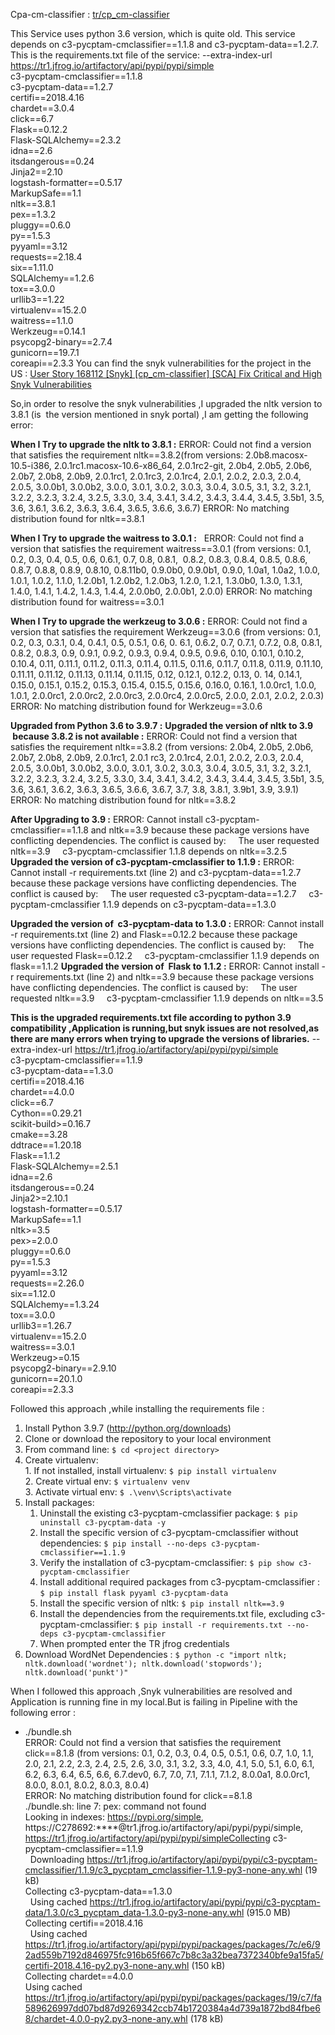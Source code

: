  Cpa-cm-classifier : [tr/cp_cm-classifier](https://github.com/tr/cp_cm-classifier)     

This Service uses python 3.6 version, which is quite old. This service depends on c3-pycptam-cmclassifier==1.1.8 and c3-pycptam-data==1.2.7.
This is the requirements.txt file of the service:
--extra-index-url https://tr1.jfrog.io/artifactory/api/pypi/pypi/simple  
c3-pycptam-cmclassifier==1.1.8  
c3-pycptam-data==1.2.7  
certifi==2018.4.16  
chardet==3.0.4  
click==6.7  
Flask==0.12.2  
Flask-SQLAlchemy==2.3.2  
idna==2.6  
itsdangerous==0.24  
Jinja2==2.10  
logstash-formatter==0.5.17  
MarkupSafe==1.1  
nltk==3.8.1  
pex==1.3.2  
pluggy==0.6.0  
py==1.5.3  
pyyaml==3.12  
requests==2.18.4  
six==1.11.0  
SQLAlchemy==1.2.6  
tox==3.0.0  
urllib3==1.22  
virtualenv==15.2.0  
waitress==1.1.0  
Werkzeug==0.14.1  
psycopg2-binary==2.7.4  
gunicorn==19.7.1  
coreapi==2.3.3
You can find the snyk vulnerabilities for the project in the US : [User Story 168112 [Snyk] [cp_cm-classifier] [SCA] Fix Critical and High Snyk Vulnerabilities](https://dev.azure.com/tr-tax-checkpoint/Checkpoint/_workitems/edit/168112)

So,in order to resolve the snyk vulnerabilities ,I upgraded the nltk version to 3.8.1 (is  the version mentioned in snyk portal) ,I am getting the following error:

**When I Try to upgrade the nltk to 3.8.1 :**
ERROR: Could not find a version that satisfies the requirement nltk==3.8.2(from versions: 2.0b8.macosx-10.5-i386, 2.0.1rc1.macosx-10.6-x86_64, 2.0.1rc2-git, 2.0b4, 2.0b5, 2.0b6, 2.0b7, 2.0b8, 2.0b9, 2.0.1rc1, 2.0.1rc3, 2.0.1rc4, 2.0.1, 2.0.2, 2.0.3, 2.0.4, 2.0.5, 3.0.0b1, 3.0.0b2, 3.0.0, 3.0.1, 3.0.2, 3.0.3, 3.0.4, 3.0.5, 3.1, 3.2, 3.2.1, 3.2.2, 3.2.3, 3.2.4, 3.2.5, 3.3.0, 3.4, 3.4.1, 3.4.2, 3.4.3, 3.4.4, 3.4.5, 3.5b1, 3.5, 3.6, 3.6.1, 3.6.2, 3.6.3, 3.6.4, 3.6.5, 3.6.6, 3.6.7)
ERROR: No matching distribution found for nltk==3.8.1

**When I Try to upgrade the waitress to 3.0.1 :**
  ERROR: Could not find a version that satisfies the requirement waitress==3.0.1 (from versions: 0.1, 0.2, 0.3, 0.4, 0.5, 0.6, 0.6.1, 0.7, 0.8, 0.8.1,
 0.8.2, 0.8.3, 0.8.4, 0.8.5, 0.8.6, 0.8.7, 0.8.8, 0.8.9, 0.8.10, 0.8.11b0, 0.9.0b0, 0.9.0b1, 0.9.0, 1.0a1, 1.0a2, 1.0.0, 1.0.1, 1.0.2, 1.1.0, 1.2.0b1, 1.2.0b2, 1.2.0b3, 1.2.0, 1.2.1, 1.3.0b0, 1.3.0, 1.3.1, 1.4.0, 1.4.1, 1.4.2, 1.4.3, 1.4.4, 2.0.0b0, 2.0.0b1, 2.0.0)
ERROR: No matching distribution found for waitress==3.0.1

**When I Try to upgrade the werkzeug to 3.0.6 :**
ERROR: Could not find a version that satisfies the requirement Werkzeug==3.0.6 (from versions: 0.1, 0.2, 0.3, 0.3.1, 0.4, 0.4.1, 0.5, 0.5.1, 0.6, 0.
6.1, 0.6.2, 0.7, 0.7.1, 0.7.2, 0.8, 0.8.1, 0.8.2, 0.8.3, 0.9, 0.9.1, 0.9.2, 0.9.3, 0.9.4, 0.9.5, 0.9.6, 0.10, 0.10.1, 0.10.2, 0.10.4, 0.11, 0.11.1,
0.11.2, 0.11.3, 0.11.4, 0.11.5, 0.11.6, 0.11.7, 0.11.8, 0.11.9, 0.11.10, 0.11.11, 0.11.12, 0.11.13, 0.11.14, 0.11.15, 0.12, 0.12.1, 0.12.2, 0.13, 0.
14, 0.14.1, 0.15.0, 0.15.1, 0.15.2, 0.15.3, 0.15.4, 0.15.5, 0.15.6, 0.16.0, 0.16.1, 1.0.0rc1, 1.0.0, 1.0.1, 2.0.0rc1, 2.0.0rc2, 2.0.0rc3, 2.0.0rc4, 2.0.0rc5, 2.0.0, 2.0.1, 2.0.2, 2.0.3)
ERROR: No matching distribution found for Werkzeug==3.0.6

**Upgraded from Python 3.6 to 3.9.7 :**
**Upgraded the version of nltk to 3.9  because 3.8.2 is not available :**
ERROR: Could not find a version that satisfies the requirement nltk==3.8.2 (from versions: 2.0b4, 2.0b5, 2.0b6, 2.0b7, 2.0b8, 2.0b9, 2.0.1rc1, 2.0.1
rc3, 2.0.1rc4, 2.0.1, 2.0.2, 2.0.3, 2.0.4, 2.0.5, 3.0.0b1, 3.0.0b2, 3.0.0, 3.0.1, 3.0.2, 3.0.3, 3.0.4, 3.0.5, 3.1, 3.2, 3.2.1, 3.2.2, 3.2.3, 3.2.4, 3.2.5, 3.3.0, 3.4, 3.4.1, 3.4.2, 3.4.3, 3.4.4, 3.4.5, 3.5b1, 3.5, 3.6, 3.6.1, 3.6.2, 3.6.3, 3.6.5, 3.6.6, 3.6.7, 3.7, 3.8, 3.8.1, 3.9b1, 3.9, 3.9.1)
ERROR: No matching distribution found for nltk==3.8.2

**After Upgrading to 3.9 :**
ERROR: Cannot install c3-pycptam-cmclassifier==1.1.8 and nltk==3.9 because these package versions have conflicting dependencies.
The conflict is caused by:
    The user requested nltk==3.9
    c3-pycptam-cmclassifier 1.1.8 depends on nltk==3.2.5
**Upgraded the version of c3-pycptam-cmclassifier to 1.1.9 :**
ERROR: Cannot install -r requirements.txt (line 2) and c3-pycptam-data==1.2.7 because these package versions have conflicting dependencies.
The conflict is caused by:
    The user requested c3-pycptam-data==1.2.7
    c3-pycptam-cmclassifier 1.1.9 depends on c3-pycptam-data==1.3.0

**Upgraded the version of  c3-pycptam-data to 1.3.0 :**
ERROR: Cannot install -r requirements.txt (line 2) and Flask==0.12.2 because these package versions have conflicting dependencies.
The conflict is caused by:
    The user requested Flask==0.12.2
    c3-pycptam-cmclassifier 1.1.9 depends on flask==1.1.2
**Upgraded the version of  Flask to 1.1.2 :**
ERROR: Cannot install -r requirements.txt (line 2) and nltk==3.9 because these package versions have conflicting dependencies.
The conflict is caused by:
    The user requested nltk==3.9
    c3-pycptam-cmclassifier 1.1.9 depends on nltk==3.5

**This is the upgraded requirements.txt file according to python 3.9 compatibility ,Application is running,but snyk issues are not resolved,as there are many errors when trying to upgrade the versions of libraries.**
--extra-index-url https://tr1.jfrog.io/artifactory/api/pypi/pypi/simple  
c3-pycptam-cmclassifier==1.1.9  
c3-pycptam-data==1.3.0  
certifi==2018.4.16  
chardet==4.0.0  
click==6.7  
Cython==0.29.21  
scikit-build>=0.16.7  
cmake==3.28  
ddtrace==1.20.18  
Flask==1.1.2  
Flask-SQLAlchemy==2.5.1  
idna==2.6  
itsdangerous==0.24  
Jinja2>=2.10.1  
logstash-formatter==0.5.17  
MarkupSafe==1.1  
nltk>=3.5  
pex>=2.0.0  
pluggy==0.6.0  
py==1.5.3  
pyyaml==3.12  
requests==2.26.0  
six==1.12.0  
SQLAlchemy==1.3.24  
tox==3.0.0  
urllib3==1.26.7  
virtualenv==15.2.0  
waitress==3.0.1  
Werkzeug>=0.15  
psycopg2-binary==2.9.10  
gunicorn==20.1.0  
coreapi==2.3.3

Followed this approach ,while installing the requirements file :
  
1. Install Python 3.9.7 (http://python.org/downloads)  
2. Clone or download the repository to your local environment  
3. From command line: `$ cd <project directory>`  
  1. Create virtualenv:   
    1. If not installed, install virtualenv: `$ pip install virtualenv`  
    2. Create virtual env: `$ virtualenv venv`  
    3. Activate virtual env: `$ .\venv\Scripts\activate`   
  2. Install packages:  
     1. Uninstall the existing c3-pycptam-cmclassifier package: `$ pip uninstall c3-pycptam-data -y`  
     2. Install the specific version of c3-pycptam-cmclassifier without dependencies: `$ pip install --no-deps c3-pycptam-cmclassifier==1.1.9`  
     3. Verify the installation of c3-pycptam-cmclassifier: `$ pip show c3-pycptam-cmclassifier`  
     4. Install additional required packages from c3-pycptam-cmclassifier : `$ pip install flask pyyaml c3-pycptam-data`  
     5. Install the specific version of nltk: `$ pip install nltk==3.9`  
     6. Install the dependencies from the requirements.txt file, excluding c3-pycptam-cmclassifier: `$ pip install -r requirements.txt --no-deps c3-pycptam-cmclassifier`  
     7. When prompted enter the TR jfrog credentials         
4. Download WordNet Dependencies : `$ python -c "import nltk; nltk.download('wordnet'); nltk.download('stopwords'); nltk.download('punkt')"`

When I followed this approach ,Snyk vulnerabilities are resolved and Application is running fine in my local.But is failing in Pipeline with the following error : 

+ ./bundle.sh  
ERROR: Could not find a version that satisfies the requirement click==8.1.8 (from versions: 0.1, 0.2, 0.3, 0.4, 0.5, 0.5.1, 0.6, 0.7, 1.0, 1.1, 2.0, 2.1, 2.2, 2.3, 2.4, 2.5, 2.6, 3.0, 3.1, 3.2, 3.3, 4.0, 4.1, 5.0, 5.1, 6.0, 6.1, 6.2, 6.3, 6.4, 6.5, 6.6, 6.7.dev0, 6.7, 7.0, 7.1, 7.1.1, 7.1.2, 8.0.0a1, 8.0.0rc1, 8.0.0, 8.0.1, 8.0.2, 8.0.3, 8.0.4)  
ERROR: No matching distribution found for click==8.1.8  
./bundle.sh: line 7: pex: command not found  
Looking in indexes: https://pypi.org/simple, https://C278692:****@tr1.jfrog.io/artifactory/api/pypi/pypi/simple, https://tr1.jfrog.io/artifactory/api/pypi/pypi/simpleCollecting c3-pycptam-cmclassifier==1.1.9  
  Downloading https://tr1.jfrog.io/artifactory/api/pypi/pypi/c3-pycptam-cmclassifier/1.1.9/c3_pycptam_cmclassifier-1.1.9-py3-none-any.whl (19 kB)  
Collecting c3-pycptam-data==1.3.0  
  Using cached https://tr1.jfrog.io/artifactory/api/pypi/pypi/c3-pycptam-data/1.3.0/c3_pycptam_data-1.3.0-py3-none-any.whl (915.0 MB)  
Collecting certifi==2018.4.16  
  Using cached https://tr1.jfrog.io/artifactory/api/pypi/pypi/packages/packages/7c/e6/92ad559b7192d846975fc916b65f667c7b8c3a32bea7372340bfe9a15fa5/certifi-2018.4.16-py2.py3-none-any.whl (150 kB)  
Collecting chardet==4.0.0  
Using cached https://tr1.jfrog.io/artifactory/api/pypi/pypi/packages/packages/19/c7/fa589626997dd07bd87d9269342ccb74b1720384a4d739a1872bd84fbe68/chardet-4.0.0-py2.py3-none-any.whl (178 kB)


